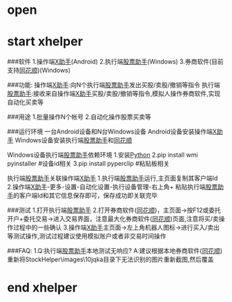 # open

# start xhelper
###软件
1.操作端[X助手](https://www.pgyer.com/xhelper)(Android)
2.执行端[股票助手](https://github.com/handsomezhou/open/blob/master/data/StockHelper.rar?raw=true)(Windows)
3.券商软件(目前支持[同花顺](http://www.10jqka.com.cn/))(Windows)


###功能:
操作端[X助手](https://www.pgyer.com/xhelper):向N个执行端[股票助手](https://github.com/handsomezhou/open/blob/master/data/StockHelper.rar?raw=true)发出买股/卖股/撤销等指令
执行端[股票助手](https://github.com/handsomezhou/open/blob/master/data/StockHelper.rar?raw=true):接收来自操作端[X助手](https://www.pgyer.com/xhelper)买股/卖股/撤销等指令,模拟人操作券商软件,实现自动化买卖等

###用途
1.批量操作N个帐号
2.自动化操作股票买卖等

###运行环境
一台Android设备和N台Windows设备
Android设备安装操作端[X助手](https://www.pgyer.com/xhelper)
Windows设备安装执行端[股票助手](https://github.com/handsomezhou/open/blob/master/data/StockHelper.rar?raw=true)和[同花顺](http://www.10jqka.com.cn/)

Windows设备执行端[股票助手](https://github.com/handsomezhou/open/blob/master/data/StockHelper.rar?raw=true)依赖环境
1.安装[Python](https://www.python.org/downloads/)
2.pip install wmi pyinstaller  #设备id相关
3.pip install pyperclip            #粘贴板相关

执行端[股票助手](https://github.com/handsomezhou/open/blob/master/data/StockHelper.rar?raw=true)关联操作端[X助手](https://www.pgyer.com/xhelper)
1.执行端[股票助手](https://github.com/handsomezhou/open/blob/master/data/StockHelper.rar?raw=true)运行,主页面复制其客户端Id
2.操作端[X助手](https://www.pgyer.com/xhelper)-更多-设置-自动化设置-执行设备管理-右上角+ 粘贴执行端[股票助手](https://github.com/handsomezhou/open/blob/master/data/StockHelper.rar?raw=true)的客户端Id和其它信息保存即可，保存成功即关联完毕

###测试
1.打开执行端[股票助手](https://github.com/handsomezhou/open/blob/master/data/StockHelper.rar?raw=true)
2.打开券商软件([同花顺](http://www.10jqka.com.cn/))，主页面->按F12或委托开户+委托交易->进入交易界面，注意最大化券商软件([同花顺](http://www.10jqka.com.cn/))页面,注意将买/卖操作过程中的一些确认
3.操作端[X助手](https://www.pgyer.com/xhelper)主页面->左上角机器人图标->进行买入/卖出等测试操作,测试过程建议使用模拟账户或者非交易时间操作

###FAQ:
1.Q:执行端[股票助手](https://github.com/handsomezhou/open/blob/master/data/StockHelper.rar?raw=true)本地测试无响应?
A:建议根据本地券商软件([同花顺](http://www.10jqka.com.cn/))重新将StockHelper\images\10jqka目录下无法识别的图片重新截图,然后覆盖

# end xhelper